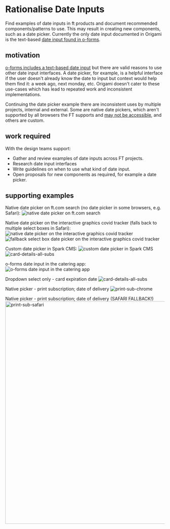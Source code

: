 # Rationalise Date Inputs

Find examples of date inputs in ft products and document recommended components/patterns to use. This may result in creating new components, such as a date picker. Currently the only date input documented in Origami is the text-based [date input found in o-forms](https://registry.origami.ft.com/components/o-forms@8.4.1#demo-date-input).

## motivation

[o-forms includes a text-based date input](https://registry.origami.ft.com/components/o-forms@8.4.1#demo-date-input) but there are valid reasons to use other date input interfaces. A date picker, for example, is a helpful interface if the user doesn't already know the date to input but context would help them find it: a week ago, next monday, etc. Origami doesn't cater to these use-cases which has lead to repeated work and inconsistent implementations.

Continuing the date picker example there are inconsistent uses by multiple projects, internal and external. Some are native date pickers, which aren't supported by all browsers the FT supports and [may not be accessible](https://www.hassellinclusion.com/blog/input-type-date-ready-for-use/), and others are custom.

## work required

With the design teams support:
- Gather and review examples of date inputs across FT projects.
- Research date input interfaces
- Write guidelines on when to use what kind of date input.
- Open proposals for new components as required, for example a date picker.

## supporting examples

Native date picker on ft.com search (no date picker in some browsers, e.g. Safari):
<img src="../../assets/date-input-review/search.png" alt="native date picker on ft.com search">

Native date picker on the interactive graphics covid tracker (falls back to multiple select boxes in Safari):
<img src="../../assets/date-input-review/tracker.png" alt="native date picker on the interactive graphics covid tracker">
<img src="../../assets/date-input-review/tracker-fallback.png" alt="fallback select box date picker on the interactive graphics covid tracker">

Custom date picker in Spark CMS:
<img src="../../assets/date-input-review/spark.png" alt="custom date picker in Spark CMS">![card-details-all-subs](https://user-images.githubusercontent.com/62945037/110112195-52fa1c00-7da9-11eb-82e6-9f435b29e089.png)

o-forms date input in the catering app:
<img src="../../assets/date-input-review/catering.png" alt="o-forms date input in the catering app">

Dropdown select only - card expiration date
![card-details-all-subs](https://user-images.githubusercontent.com/62945037/110112352-8b015f00-7da9-11eb-9edf-e390cb27704a.png)

Native picker - print subscription; date of delivery
![print-sub-chrome](https://user-images.githubusercontent.com/62945037/110112378-918fd680-7da9-11eb-8c65-26dc7384fa21.jpg)

Native picker - print subscription; date of delivery (SAFARI FALLBACK!) 
<img width="704" alt="print-sub-safari" src="https://user-images.githubusercontent.com/62945037/110112492-ba17d080-7da9-11eb-9a20-4e14f0051548.png">





